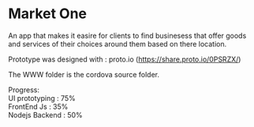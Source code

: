 # Market One

An app that makes it easire for clients to find businesess that offer goods and services of their choices around them based on there location.

Prototype was designed with : proto.io (https://share.proto.io/0PSRZX/)

The WWW folder is the cordova source folder.

Progress:  
   UI prototyping : 75%  
   FrontEnd Js : 35%  
   Nodejs Backend : 50%  